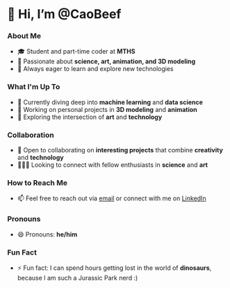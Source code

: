 # 👋 Hi, I’m @CaoBeef

### About Me
- 🎓 Student and part-time coder at **MTHS**
- 🌌 Passionate about **science, art, animation, and 3D modeling**
- 🧠 Always eager to learn and explore new technologies

### What I'm Up To
- 🌱 Currently diving deep into **machine learning** and **data science**
- 🎨 Working on personal projects in **3D modeling** and **animation**
- 🔭 Exploring the intersection of **art** and **technology**

### Collaboration
- 💞️ Open to collaborating on **interesting projects** that combine **creativity** and **technology**
- 🧑‍🤝‍🧑 Looking to connect with fellow enthusiasts in **science** and **art**

### How to Reach Me
- 📫 Feel free to reach out via [email](mailto:chris.hongjin.cao@gmail.com) or connect with me on [LinkedIn](https://www.linkedin.com/in/hongjin-cao-18a27329a/)

### Pronouns
- 😄 Pronouns: **he/him**

### Fun Fact
- ⚡ Fun fact: I can spend hours getting lost in the world of **dinosaurs**, because I am such a Jurassic Park nerd :) 

<!---
CaoBeef/CaoBeef is a ✨ special ✨ repository because its `README.md` (this file) appears on your GitHub profile.
You can click the Preview link to take a look at your changes.
--->
